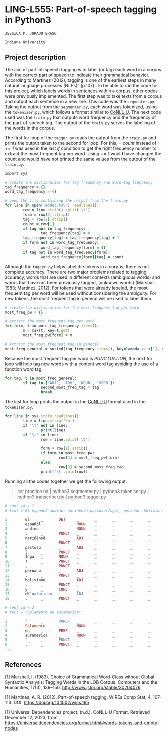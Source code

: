 # LING-L555: Part-of-speech tagging in Python3

`JESSICA P. JURADO ERASO`

`Indiana University`

## Project description

The aim of part-of-speech tagging is to label (or tag) each word in a corpus with the correct part of speech to indicate their grammatical behavior. According to Martinez (2012), tagging is one of the earliest steps in many natural language processes (NLPs)” (p.107).  To be able to run the code for this project, which labels words in sentences within a corpus, other codes were previously implemented. The first step was to take texts from a corpus and output each sentence in a new line. This code was the `segmenter.py`. Taking the output from the `segmenter.py`, each word was tokenized, using the `tokenizer.py`, which follows a format similar to [CoNLL-U](https://universaldependencies.org/format.html#words-tokens-and-empty-nodes). The next code used was the `train.py` that outputs word frequency and the frequency of the part-of-speech tag. The output of the `train.py` serves the labeling of the words in the corpus.

The first for loop of the `tagger.py` reads the output from the `train.py` and prints the output taken to the second for loop.  For this,  *= count* instead of *+= 1* was used in the last *if* condition to get the right frequency number to extract the most frequent tag per word. Using *+= 1* would have changed the count and would have not printed the same values from the output of the `train.py`.

```ruby
import sys

# create the dictionaries for tag frequency and word-tag frequency
tag_frequency = {}
word_tag_frequency = {}

# open the file containing the output from the train.py
for line in open('model.tsv').readlines():
        row = line.strip().split('\t')
        form = row[3].strip()
        tag = row[2].strip()
        count = row[1]
        if tag not in tag_frequency:
                tag_frequency[tag] = 0
        tag_frequency[tag] = tag_frequency[tag] + 1
        if form not in word_tag_frequency:
                word_tag_frequency[form] = {}
        if tag not in word_tag_frequency[form]:
                word_tag_frequency[form][tag] = count

```
Although the `tagger.py` helps label the tokens in a corpus, there is not complete accuracy. There are two major problems related to tagging accuracy, words that are used in different contexts (ambiguous words) and words that have not been previously tagged, (unknown words) (Marshall, 1983; Martinez, 2012). For tokens that were already labeled, the most frequent tag per word will be used without considering the ambiguity. For new tokens, the most frequent tag in general will be used to label them.

```ruby
# create the dictionaries for the most frequent tag per word
most_freq_pw = {}

# extract the most frequent tag per word
for form, t in word_tag_frequency.items():
        m = max(t, key=t.get)
        most_freq_pw[form] = m

# extract the most frequent tag in general
most_freq_general = sorted(tag_frequency.items(), key=lambda x: x[1], reverse=True)

```
Because the most frequent tag per word is *PUNCTUATION*, the next for loop will help tag new words with a content word tag avoiding the use of a function word tag.

```ruby
for tag, t in most_freq_general:
        if tag in ['ADJ', 'ADV', 'NOUN', 'VERB']:
                second_most_freq_tag = tag
                break

```

The last for loop prints the output in the [CoNLL-U](https://universaldependencies.org/format.html#words-tokens-and-empty-nodes) format used in the `tokeniser.py`. 

```ruby
for line in sys.stdin.readlines():
        line = line.strip('\n')
        if '\t' not in line:
                print(line)
        if '\t' in line:
                row = line.split('\t')

                form = row[1].strip()
                if form in most_freq_pw:
                        row[3] = most_freq_pw[form]
                else:
                        row[3] = second_most_freq_tag
                print('\t'.join(row))

```
Running all the codes together we get the following output:
> cat practice.txt | python3 segmenter.py | python3 tokeniser.py | python3 transcriber.py | python3 tagger.py

```ruby
# sent_id = 1
# text = El españöl andino: nariñénsë-pastuso(Înga), perüano, boliviano, y eK'uatoriano.

1        El     _       DET     _       _       _       _       _       IPA= el
2        españöl        _       NOUN    _       _       _       _       _       IPA= espaɲol
3        andino         _       NOUN    _       _       _       _       _       IPA= andino
4        :      _       PUNCT   _       _       _       _       _       IPA= :
5        nariñénsë      _       ADJ     _       _       _       _       _       IPA= naɾiɲense
6        -      _       PUNCT   _       _       _       _       _       IPA= -
7        pastuso        _       ADJ     _       _       _       _       _       IPA= pastuso
8        (      _       PUNCT   _       _       _       _       _       IPA= (
9        Înga   _       NOUN    _       _       _       _       _       IPA= Îŋga
10       )      _       PUNCT   _       _       _       _       _       IPA= )
11       ,      _       PUNCT   _       _       _       _       _       IPA= ,
12       perüano        _       ADJ     _       _       _       _       _       IPA= peɾuano
13       ,      _       PUNCT   _       _       _       _       _       IPA= ,
14       boliviano      _       ADJ     _       _       _       _       _       IPA= boliβiano
15       ,      _       PUNCT   _       _       _       _       _       IPA= ,
16       y      _       CONJ    _       _       _       _       _       IPA=i
17       eK'uatoriano   _       ADJ     _       _       _       _       _       IPA= eK'watoɾiano
18       .      _       PUNCT   _       _       _       _       _       IPA= .

# sent_id = 2
# text = "Solamente en suramerica".

1        "      _       PUNCT   _       _       _       _       _       IPA= "
2        Solamente      _       NOUN    _       _       _       _       _       IPA= solamente
3        en     _       PREP    _       _       _       _       _       IPA= en
4        suramerica     _       NOUN    _       _       _       _       _       IPA= suɾameɾika
5        "      _       PUNCT   _       _       _       _       _       IPA= "
6        .      _       PUNCT   _       _       _       _       _       IPA= .
...
```

## References

<a id="1">[1]</a> 
Marshall, I. (1983). 
Choice of Grammatical Word-Class without Global Syntactic Analysis: Tagging Words in the LOB Corpus.
Computers and the Humanities, 17(3), 139–150. http://www.jstor.org/stable/30204076

<a id="1">[1]</a> 
Martines, A. R. (2012).
Part-of-speech tagging.
WIREs Comp Stat, 4, 107-113. DOI: https://doi.org/10.1002/wics.195

<a id="1">[1]</a> 
Universal Dependencies project. (n.d.).
CoNLL-U Format.
Retrieved December 12, 2023, from https://universaldependencies.org/format.html#words-tokens-and-empty-nodes
